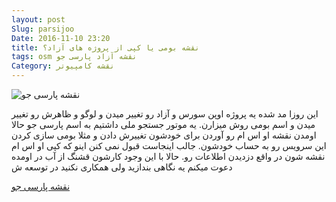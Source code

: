 ```yaml
---
layout: post
Slug: parsijoo
Date: 2016-11-10 23:20
title: نقشه بومی یا کپی از پروژه های آزاد؟
tags: osm نقشه آزاد پارسی جو
Category: نقشه کامپیوتر 
---
```


![نقشه پارسی جو](http://pblog.parsijoo.ir/cache/pj/images/mapparsijoo_bc6096caf670a1dc59c3c1a30acc71eb.jpg)



 این روزا مد شده یه پروژه اوپن سورس و آزاد رو تغییر میدن و لوگو و ظاهرش رو تغییر میدن و اسم بومی روش میزارن.
یه موتور جستجو ملی داشتیم به اسم پارسی جو حالا اومدن نقشه او اس ام رو آوردن برای خودشون تغییرش دادن و مثلا بومی سازی کردن این سرویس رو به حساب خودشون.
جالب اینجاست قبول نمی کنن اینو که کپی او اس ام نقشه شون در واقع دزدیدن اطلاعات رو.
حالا با این وجود کارشون قشنگ از آب در اومده دعوت میکنم یه نگاهی بندازید ولی همکاری نکنید در توسعه ش 

[نقشه پارسی جو](map.parsijoo.ir)
